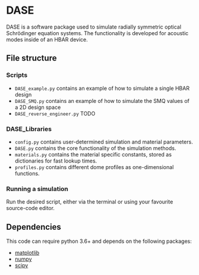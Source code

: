 # DASE

DASE is a software package used to simulate radially symmetric optical Schrödinger equation systems. 
The functionality is developed for acoustic modes inside of an HBAR device.

## File structure
### Scripts
- `DASE_example.py` contains an example of how to simulate a single HBAR design
- `DASE_SMQ.py` contains an example of how to simulate the SMQ values of a 2D design space
- `DASE_reverse_engineer.py` TODO

### DASE_Libraries
- `config.py` contains user-determined simulation and material parameters.
- `DASE.py` contains the core functionality of the simulation methods.
- `materials.py` contains the material specific constants, stored as dictionaries for fast lookup times.
- `profiles.py` contains different dome profiles as one-dimensional functions.

### Running a simulation
Run the desired script, either via the terminal or using your favourite source-code editor.
  
## Dependencies 
This code can require python 3.6+ and depends on the following packages:
- [matplotlib](https://matplotlib.org/)
- [numpy](https://numpy.org/)
- [scipy](https://scipy.org/)